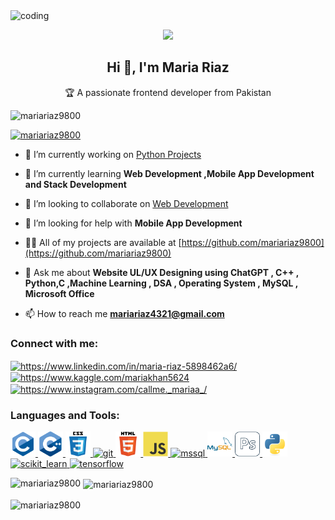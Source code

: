 <img allign="center" alt = "coding" width = "900" src = "https://giffiles.alphacoders.com/121/12113.gif">
<p align="center">
  <img width="140" src="https://user-images.githubusercontent.com/6661165/91657958-61b4fd00-eb00-11ea-9def-dc7ef5367e34.png" />
  <h2 align="center">Hi 👋, I'm Maria Riaz</h2>
  <p align="center">🏆 A passionate frontend developer from Pakistan</p>
</p>

<p align="left"> <img src="https://komarev.com/ghpvc/?username=mariariaz9800&label=Profile%20views&color=0e75b6&style=flat" alt="mariariaz9800" /> </p>

<p align="left"> <a href="https://github.com/ryo-ma/github-profile-trophy"><img src="https://github-profile-trophy.vercel.app/?username=mariariaz9800" alt="mariariaz9800" /></a> </p>

- 🔭 I’m currently working on [Python Projects](https://www.geeksforgeeks.org/python-projects-beginner-to-advanced/)

- 🌱 I’m currently learning **Web Development ,Mobile App Development and Stack Development**

- 👯 I’m looking to collaborate on [Web Development](https://www.mygreatlearning.com/blog/web-development-project-ideas/)

- 🤝 I’m looking for help with **Mobile App Development**

- 👨‍💻 All of my projects are available at [https://github.com/mariariaz9800](https://github.com/mariariaz9800)

- 💬 Ask me about **Website UL/UX Designing using ChatGPT , C++ , Python,C ,Machine Learning , DSA , Operating System , MySQL , Microsoft Office**

- 📫 How to reach me **mariariaz4321@gmail.com**

<h3 align="left">Connect with me:</h3>
<p align="left">
<a href="https://linkedin.com/in/https://www.linkedin.com/in/maria-riaz-5898462a6/" target="blank"><img align="center" src="https://raw.githubusercontent.com/rahuldkjain/github-profile-readme-generator/master/src/images/icons/Social/linked-in-alt.svg" alt="https://www.linkedin.com/in/maria-riaz-5898462a6/" height="30" width="40" /></a>
<a href="https://kaggle.com/https://www.kaggle.com/mariakhan5624" target="blank"><img align="center" src="https://raw.githubusercontent.com/rahuldkjain/github-profile-readme-generator/master/src/images/icons/Social/kaggle.svg" alt="https://www.kaggle.com/mariakhan5624" height="30" width="40" /></a>
<a href="https://instagram.com/https://www.instagram.com/callme._mariaa_/" target="blank"><img align="center" src="https://raw.githubusercontent.com/rahuldkjain/github-profile-readme-generator/master/src/images/icons/Social/instagram.svg" alt="https://www.instagram.com/callme._mariaa_/" height="30" width="40" /></a>
</p>

<h3 align="left">Languages and Tools:</h3>
<p align="left"> <a href="https://www.cprogramming.com/" target="_blank" rel="noreferrer"> <img src="https://raw.githubusercontent.com/devicons/devicon/master/icons/c/c-original.svg" alt="c" width="40" height="40"/> </a> <a href="https://www.w3schools.com/cpp/" target="_blank" rel="noreferrer"> <img src="https://raw.githubusercontent.com/devicons/devicon/master/icons/cplusplus/cplusplus-original.svg" alt="cplusplus" width="40" height="40"/> </a> <a href="https://www.w3schools.com/css/" target="_blank" rel="noreferrer"> <img src="https://raw.githubusercontent.com/devicons/devicon/master/icons/css3/css3-original-wordmark.svg" alt="css3" width="40" height="40"/> </a> <a href="https://git-scm.com/" target="_blank" rel="noreferrer"> <img src="https://www.vectorlogo.zone/logos/git-scm/git-scm-icon.svg" alt="git" width="40" height="40"/> </a> <a href="https://www.w3.org/html/" target="_blank" rel="noreferrer"> <img src="https://raw.githubusercontent.com/devicons/devicon/master/icons/html5/html5-original-wordmark.svg" alt="html5" width="40" height="40"/> </a> <a href="https://developer.mozilla.org/en-US/docs/Web/JavaScript" target="_blank" rel="noreferrer"> <img src="https://raw.githubusercontent.com/devicons/devicon/master/icons/javascript/javascript-original.svg" alt="javascript" width="40" height="40"/> </a> <a href="https://www.microsoft.com/en-us/sql-server" target="_blank" rel="noreferrer"> <img src="https://www.svgrepo.com/show/303229/microsoft-sql-server-logo.svg" alt="mssql" width="40" height="40"/> </a> <a href="https://www.mysql.com/" target="_blank" rel="noreferrer"> <img src="https://raw.githubusercontent.com/devicons/devicon/master/icons/mysql/mysql-original-wordmark.svg" alt="mysql" width="40" height="40"/> </a> <a href="https://www.photoshop.com/en" target="_blank" rel="noreferrer"> <img src="https://raw.githubusercontent.com/devicons/devicon/master/icons/photoshop/photoshop-line.svg" alt="photoshop" width="40" height="40"/> </a> <a href="https://www.python.org" target="_blank" rel="noreferrer"> <img src="https://raw.githubusercontent.com/devicons/devicon/master/icons/python/python-original.svg" alt="python" width="40" height="40"/> </a> <a href="https://scikit-learn.org/" target="_blank" rel="noreferrer"> <img src="https://upload.wikimedia.org/wikipedia/commons/0/05/Scikit_learn_logo_small.svg" alt="scikit_learn" width="40" height="40"/> </a> <a href="https://www.tensorflow.org" target="_blank" rel="noreferrer"> <img src="https://www.vectorlogo.zone/logos/tensorflow/tensorflow-icon.svg" alt="tensorflow" width="40" height="40"/> </a> </p>

<p><img align="left" src="https://github-readme-stats.vercel.app/api/top-langs?username=mariariaz9800&show_icons=true&locale=en&layout=compact" alt="mariariaz9800" /></p>

<p>&nbsp;<img align="center" src="https://github-readme-stats.vercel.app/api?username=mariariaz9800&show_icons=true&locale=en" alt="mariariaz9800" /></p>

<p><img align="center" src="https://github-readme-streak-stats.herokuapp.com/?user=mariariaz9800&" alt="mariariaz9800" /></p>
